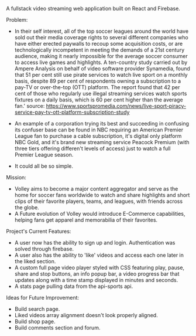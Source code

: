 A fullstack video streaming web application built on React and Firebase.

Problem:

- In their self interest, all of the top soccer leagues around the world have sold out their media coverage rights to several different companies who have either erected paywalls to recoup some acquisition costs, or are technologically incompetent in meeting the demands of a 21st century audience, making it nearly impossible for the average soccer consumer to access live games and highlights.
  A ten-country study carried out by Ampere Analysis on behalf of video software provider Synamedia, found that 51 per cent still use pirate services to watch live sport on a monthly basis, despite 89 per cent of respondents owning a subscription to a pay-TV or over-the-top (OTT) platform. The report found that 42 per cent of those who regularly use illegal streaming services watch sports fixtures on a daily basis, which is 60 per cent higher than the average fan.' source:
  https://www.sportspromedia.com/news/live-sport-piracy-service-pay-tv-ott-platform-subscription-study

- An example of a corporation trying its best and succeeding in confusing its confuser base can be found in NBC requiring an American Premier League fan to purchase a cable subscription, it's digital only platform NBC Gold, and it's brand new streaming service Peacock Premium (with three tiers offering differen't levels of access) just to watch a full Premier League season.

- It could all be so simple.

Mission:

- Volley aims to become a major content aggregator and serve as the home for soccer fans worldwide to watch and share highlights and short clips of their favorite players, teams, and leagues, with friends across the globe.
- A Future evolution of Volley would introduce E-Commerce capabilities, helping fans get apparel and memorabilia of their favorites.

Project's Current Features:

- A user now has the ability to sign up and login. Authentication was solved through firebase.
- A user also has the ability to 'like' videos and access each one later in the liked section.
- A custom full page video player styled with CSS featuring play, pause, share and stop buttons, an info popup bar, a video progress bar that updates along with a time stamp displayed in minutes and seconds.
- A stats page pulling data from the api-sports api.

Ideas for Future Improvement:

- Build search page.
- Liked videos array alignment doesn't look properly aligned.
- Build shop page.
- Build comments section and forum.
